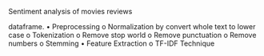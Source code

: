 
Sentiment analysis of movies 
reviews

dataframe.
• Preprocessing
o Normalization by convert whole text to 
lower case
o Tokenization
o Remove stop world
o Remove punctuation
o Remove numbers
o Stemming
• Feature Extraction
o TF-IDF Technique
